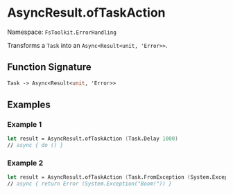 # AsyncResult.ofTaskAction

Namespace: `FsToolkit.ErrorHandling`

Transforms a `Task` into an `Async<Result<unit, 'Error>>`.

## Function Signature

```fsharp
Task -> Async<Result<unit, 'Error>>
```

## Examples

### Example 1

```fsharp
let result = AsyncResult.ofTaskAction (Task.Delay 1000)
// async { do () }
```

### Example 2

```fsharp
let result = AsyncResult.ofTaskAction (Task.FromException (System.Exception("Boom!")))
// async { return Error (System.Exception("Boom!")) }
```
